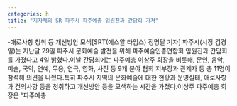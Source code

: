 ```yaml
---
categories: h
title: "지자체의 SR 파주시 파주예총 임원진과 간담회 가져"
---
```

-애로사항 청취 등 개선방안 모색[SRT(에스알 타임스) 정명달 기자] 파주시(시장 김경일)는 지난달 29일 파주시 문화예술 발전을 위해 파주예술인총연합회 임원진과 간담회를 가졌다고 4일 밝혔다.이날 간담회에는 파주예총 이상주 회장을 비롯해, 문인, 음악, 미술, 국악, 연예, 무용, 연극, 영화, 사진 등 9개 분야 협회 지부장과 관계자 등 총 11명이 참석해 의견을 나눴다.특히 파주시 지역의 문화예술에 대한 현황과 운영실태, 애로사항과 건의사항 등을 청취하고 개선방안 등을 모색하는 시간을 가졌다.이상주 파주예총 회장은 “파주예총